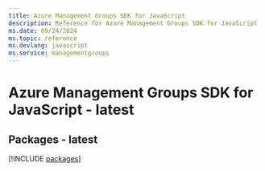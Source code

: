 ```yaml
---
title: Azure Management Groups SDK for JavaScript
description: Reference for Azure Management Groups SDK for JavaScript
ms.date: 09/24/2024
ms.topic: reference
ms.devlang: javascript
ms.service: managementgroups
---
```

# Azure Management Groups SDK for JavaScript - latest
## Packages - latest
[!INCLUDE [packages](management-groups-index.md)]